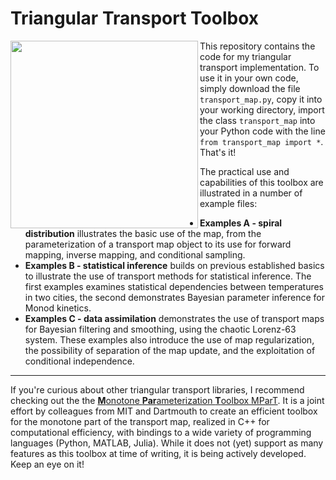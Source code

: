# Triangular Transport Toolbox

<img align="left" src="https://github.com/MaxRamgraber/Triangular-Transport-Toolbox/blob/main/figures/spiral_animated.gif" height="300px">

This repository contains the code for my triangular transport implementation. To use it in your own code, simply download the file `transport_map.py`, copy it into your working directory, import the class `transport_map` into your Python code with the line `from transport_map import *`. That's it!

The practical use and capabilities of this toolbox are illustrated in a number of example files:

 - **Examples A - spiral distribution** illustrates the basic use of the map, from the parameterization of a transport map object to its use for forward mapping, inverse mapping, and conditional sampling.
 - **Examples B - statistical inference** builds on previous established basics to illustrate the use of transport methods for statistical inference. The first examples examines statistical dependencies between temperatures in two cities, the second demonstrates Bayesian parameter inference for Monod kinetics.
 - **Examples C - data assimilation** demonstrates the use of transport maps for Bayesian filtering and smoothing, using the chaotic Lorenz-63 system. These examples also introduce the use of map regularization, the possibility of separation of the map update, and the exploitation of conditional independence.

---

If you're curious about other triangular transport libraries, I recommend checking out the the [**M**onotone **Par**ameterization **T**oolbox MParT](https://measuretransport.github.io/MParT/). It is a joint effort by colleagues from MIT and Dartmouth to create an efficient toolbox for the monotone part of the transport map, realized in C++ for computational efficiency, with bindings to a wide variety of programming languages (Python, MATLAB, Julia). While it does not (yet) support as many features as this toolbox at time of writing, it is being actively developed. Keep an eye on it!
